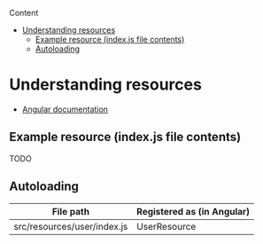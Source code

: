 <!-- START doctoc generated TOC please keep comment here to allow auto update -->
<!-- DON'T EDIT THIS SECTION, INSTEAD RE-RUN doctoc TO UPDATE -->
Content

- [Understanding resources](#understanding-resources)
  - [Example resource (index.js file contents)](#example-resource-indexjs-file-contents)
  - [Autoloading](#autoloading)

<!-- END doctoc generated TOC please keep comment here to allow auto update -->

# Understanding resources

* [Angular documentation](https://docs.angularjs.org/api/ngResource/service/$resource)

## Example resource (index.js file contents)

TODO

## Autoloading

|File path|Registered as (in Angular)|
|---|---|
|src/resources/user/index.js|UserResource|
